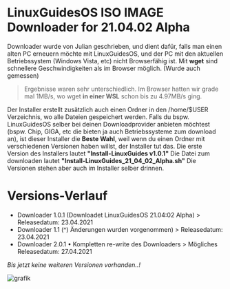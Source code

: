 # LinuxGuidesOS ISO IMAGE Downloader for 21.04.02 Alpha
Downloader wurde von Julian geschrieben, und dient dafür, falls man einen alten PC erneuern möchte mit LinuxGuidesOS, und der PC mit den aktuellen Betriebssystem (Windows Vista, etc) nicht Browserfähig ist. Mit **wget** sind schnellere Geschwindigkeiten als im Browser möglich. (Wurde auch gemessen) 
> Ergebnisse waren sehr unterschiedlich. Im Browser hatten wir grade mal 1MB/s, wo wget **in einer WSL** schon bis zu 4.97MB/s ging. 

Der Installer erstellt zusätzlich auch einen Ordner in den /home/$USER Verzeichnis, wo alle Dateien gespeichert werden. Falls du bspw. LinuxGuidesOS selber bei deinen Downloadprovider anbieten möchtest (bspw. Chip, GIGA, etc die bieten ja auch Betriebssysteme zum download an), ist dieser Installer die **Beste Wahl**, weil wenn du einen Ordner mit verschiedenen Versionen haben willst, der Installer tut das. Die erste Version des Installers lautet **"Install-LinuxGuides v1.0.1"**
Die Datei zum downloaden lautet **"Install-LinuxGuides_21_04_02_Alpha.sh"**
Die Versionen stehen aber auch im Installer selber drinnen.

# Versions-Verlauf

- Downloader 1.0.1 (Downloadet LinuxGuidesOS 21.04:02 Alpha) > Releasedatum: 23.04.2021
- Downloader 1.1 (^) Änderungen wurden vorgenommen) > Releasedatum: 23.04.2021
- Downloader 2.0.1 • Kompletten re-write des Downloaders > Mögliches Releasedatum: 27.04.2021

*Bis jetzt keine weiteren Versionen vorhanden..!*

![grafik](https://user-images.githubusercontent.com/81520713/115890937-cdfcbc00-a455-11eb-8d77-cd7773ae859f.png)
